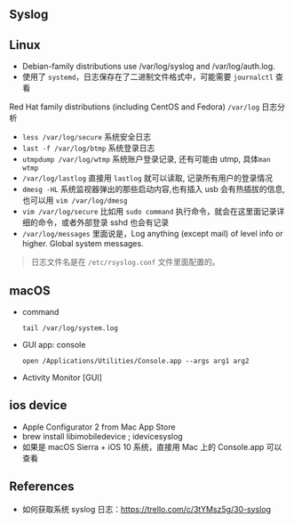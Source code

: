 Syslog
---

## Linux
- Debian-family distributions use /var/log/syslog and /var/log/auth.log.
- 使用了 `systemd`，日志保存在了二进制文件格式中，可能需要 `journalctl` 查看

Red Hat family distributions (including CentOS and Fedora) `/var/log` 日志分析
- `less /var/log/secure` 系统安全日志
- `last -f /var/log/btmp` 系统登录日志
- `utmpdump /var/log/wtmp` 系统账户登录记录, 还有可能由 utmp, 具体`man wtmp`
- `/var/log/lastlog` 直接用 `lastlog` 就可以读取, 记录所有用户的登录情况
- `dmesg -HL` 系统监视器弹出的那些启动内容,也有插入 usb 会有热插拔的信息, 也可以用 `vim /var/log/dmesg`
- `vim /var/log/secure` 比如用 `sudo command` 执行命令，就会在这里面记录详细的命令，或者外部登录 sshd 也会有记录
- `/var/log/messages` 里面说是，Log anything (except mail) of level info or higher. Global system messages.

> 日志文件名是在 `/etc/rsyslog.conf` 文件里面配置的。

## macOS
- command
    ```
    tail /var/log/system.log
    ```
- GUI app: console
    ```
    open /Applications/Utilities/Console.app --args arg1 arg2
    ```
- Activity Monitor [GUI]


## ios device
- Apple Configurator 2 from Mac App Store
- brew install libimobiledevice ; idevicesyslog
- 如果是 macOS Sierra + iOS 10 系统，直接用 Mac 上的 Console.app 可以查看


## References

- 如何获取系统 syslog 日志：https://trello.com/c/3tYMsz5g/30-syslog
